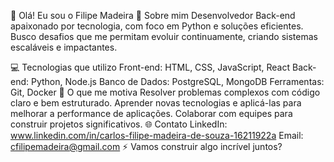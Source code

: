 👋 Olá! Eu sou o Filipe Madeira
🚀 Sobre mim
Desenvolvedor Back-end apaixonado por tecnologia, com foco em Python e soluções eficientes. Busco desafios que me permitam evoluir continuamente, criando sistemas escaláveis e impactantes.

💻 Tecnologias que utilizo
Front-end: HTML, CSS, JavaScript, React
Back-end: Python, Node.js
Banco de Dados: PostgreSQL, MongoDB
Ferramentas: Git, Docker
🌟 O que me motiva
Resolver problemas complexos com código claro e bem estruturado.
Aprender novas tecnologias e aplicá-las para melhorar a performance de aplicações.
Colaborar com equipes para construir projetos significativos.
🌐 Contato
LinkedIn: www.linkedin.com/in/carlos-filipe-madeira-de-souza-16211922a
Email: cfilipemadeira@gmail.com
⚡ Vamos construir algo incrível juntos?

